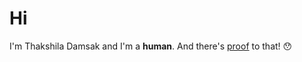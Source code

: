 # Hi
I'm Thakshila Damsak and I'm a **human**.
And there's [proof](https://thakshiladamsak.github.io/human/) to that! 😯

